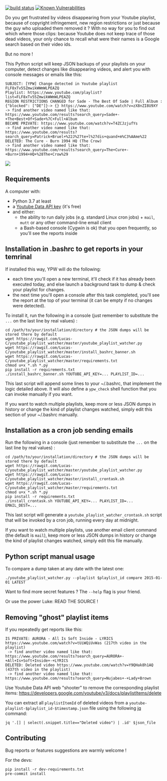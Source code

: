 [![build status](https://github.com/lucas-c/youtube_playlist_watcher/workflows/build/badge.svg)](https://github.com/lucas-c/youtube_playlist_watcher/actions?query=branch%3Amaster)
[![Known Vulnerabilities](https://snyk.io/test/github/lucas-c/youtube_playlist_watcher/badge.svg)](https://snyk.io/test/github/lucas-c/youtube_playlist_watcher)

Do you get frustrated by videos disappearing from your Youtube playlist,
because of copyright infringement, new region restrictions or just because the guy who uploaded them removed it ?
With no way for you to find out which where those clips:
because Youtube does not keep trace of those dead videos,
your only chance to recall what were their names is a Google search based on their video ids.

But no more !

This Python script will keep JSON backups of your playlists on your computer,
detect changes like disappearing videos,
and alert you with console messages or emails like this:

    SUBJECT: [YPW] Change detected in Youtube playlist FLF8xTv55ZmwikWWmWLPEAZQ
    Playlist: https://www.youtube.com/playlist?list=FLF8xTv55ZmwikWWmWLPEAZQ
    REGION RESTRICTIONS CHANGED for Sade - The Best Of Sade | Full Album : {"blocked": ["DE"]}-> {} https://www.youtube.com/watch?v=zX8nZI8U9XY
    -> find another video named like that: https://www.youtube.com/results?search_query=Sade+-+The+Best+Of+Sade+%7C+Full+Album
    BECAME PRIVATE: https://www.youtube.com/watch?v=T4ZCJzjufYs
    -> find another video named like that: https://www.youtube.com/results?search_query=Patrick+Bruel+%22J%27te+l%27dis+quand+m%C3%AAme%22
    DELETED: The Cure - Burn 1994 HQ (The Crow)
    -> find another video named like that: https://www.youtube.com/results?search_query=The+Cure+-+Burn+1994+HQ+%28The+Crow%29

![](https://chezsoi.org/lucas/wwcb/photos/NinjaTurtlesPowerRangers.gif)


## Requirements
A computer with:

- Python 3.7 at least
- a [Youtube Data API key](https://developers.google.com/youtube/v3/getting-started) (it's free)
- and either:
    * the ability to run daily jobs (e.g. standard Linux cron jobs) + `mail`, `mutt` or any other command-line email client
    * a Bash-based console (Cygwin is ok) that you open frequently, so you'll see the reports inside


## Installation in .bashrc to get reports in your temrinal

If installed this way, YPW will do the following:
- each time you'll open a new terminal, it'll check if it has already been executed today,
and else launch a background task to dump & check your playlist for changes.
- the next time you'll open a console after this task completed,
you'll see the report at the top of your terminal (it can be empty if no changes were detected).

To install it, run the following in a console (just remember to substitute the `...` on the last line by real values) :

    cd /path/to/your/installation/directory # the JSON dumps will be stored there by default
    wget https://rawgit.com/Lucas-C/youtube_playlist_watcher/master/youtube_playlist_watcher.py
    wget https://rawgit.com/Lucas-C/youtube_playlist_watcher/master/install_bashrc_banner.sh
    wget https://rawgit.com/Lucas-C/youtube_playlist_watcher/master/requirements.txt
    chmod u+x *.sh *.py
    pip install -r requirements.txt
    ./install_bashrc_banner.sh YOUTUBE_API_KEY=... PLAYLIST_ID=...

This last script will append some lines to your ~/.bashrc, that implement the logic detailed above.
It will also define a `ypw_check` shell function that you can invoke manually if you want.

If you want to watch multiple playlists, keep more or less JSON dumps in history
or change the kind of playlist changes watched, simply edit this section of your ~/.bashrc manually.


## Installation as a cron job sending emails

Run the following in a console (just remember to substitute the `...` on the last line by real values) :

    cd /path/to/your/installation/directory # the JSON dumps will be stored there by default
    wget https://rawgit.com/Lucas-C/youtube_playlist_watcher/master/youtube_playlist_watcher.py
    wget https://rawgit.com/Lucas-C/youtube_playlist_watcher/master/install_crontask.sh
    wget https://rawgit.com/Lucas-C/youtube_playlist_watcher/master/requirements.txt
    chmod u+x *.sh *.py
    pip install -r requirements.txt
    ./install_crontask.sh YOUTUBE_API_KEY=... PLAYLIST_ID=... EMAIL_DEST=...

This last script will generate a `youtube_playlist_watcher_crontask.sh` script that will be invoked by a cron job,
running every day at midnight.

If you want to watch multiple playlists, use another email client command (the default is `mail`),
keep more or less JSON dumps in history or change the kind of playlist changes watched,
simply edit this file manually.


## Python script manual usage

To compare a dump taken at any date with the latest one:

    ./youtube_playlist_watcher.py --playlist $playlist_id compare 2015-01-01 LATEST

Want to find more secret features ? The `--help` flag is your friend.

Or use the power Luke: READ THE SOURCE !


## Removing "ghost" playlist items

If you repeatedly get reports like this:

    IS PRIVATE: AURORA - All Is Soft Inside - LYRICS https://www.youtube.com/watch?v=tUiWQiUvWas (217th video in the playlist)
     -> find another video named like that: https://www.youtube.com/results?search_query=AURORA+-+All+Is+Soft+Inside+-+LYRICS
    DELETED: Deleted video https://www.youtube.com/watch?v=Y9QHak8h1AQ (437th video in the playlist)
     -> find another video named like that: https://www.youtube.com/results?search_query=Nujabes+-+Lady+Brown

Use Youtube Data API web "shooter" to remove the corresponding playlist items:
https://developers.google.com/youtube/v3/docs/playlistItems/delete

You can extract all `playlistItemId` of deleted videos from a `youtube-playlist-$playlist_id-$timestamp.json` file
using the following [jq](https://stedolan.github.io/jq/) command:

    jq '.[] | select(.snippet.title=="Deleted video") | .id' $json_file


## Contributing

Bug reports or features suggestions are warmly welcome !

For the devs:

    pip install -r dev-requirements.txt
    pre-commit install

